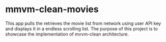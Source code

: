 # mmvm-clean-movies
This app pulls the retrieves the movie list from network using user API key and displays it in a endless scrolling list. The purpose of this project is to showcase the implementation of  mvvm-clean architecture.
